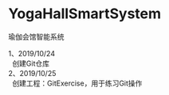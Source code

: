 # YogaHallSmartSystem
瑜伽会馆智能系统

1、2019/10/24  
&nbsp;&nbsp;创建Git仓库  
2、2019/10/25  
&nbsp;&nbsp;创建工程：GitExercise，用于练习Git操作  
